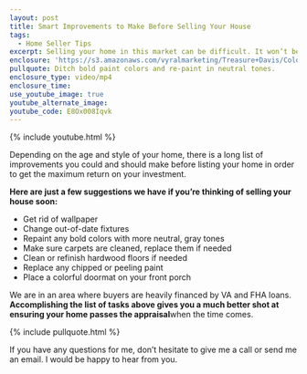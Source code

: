 ```yaml
---
layout: post
title: Smart Improvements to Make Before Selling Your House
tags:
  - Home Seller Tips
excerpt: Selling your home in this market can be difficult. It won’t be if you follow these tips.
enclosure: 'https://s3.amazonaws.com/vyralmarketing/Treasure+Davis/Colorado+Springs+Real+Estate+Home+Improvements.mp4'
pullquote: Ditch bold paint colors and re-paint in neutral tones.
enclosure_type: video/mp4
enclosure_time:
use_youtube_image: true
youtube_alternate_image:
youtube_code: E8Ox008Iqvk
---
```



{% include youtube.html %}

Depending on the age and style of your home, there is a long list of improvements you could and should make before listing your home in order to get the maximum return on your investment.&nbsp;

**Here are just a few suggestions we have if you’re thinking of selling your house soon:**

* Get rid of wallpaper
* Change out-of-date fixtures
* Repaint any bold colors with more neutral, gray tones
* Make sure carpets are cleaned, replace them if needed
* Clean or refinish hardwood floors if needed
* Replace any chipped or peeling paint
* Place a colorful doormat on your front porch

We are in an area where buyers are heavily financed by VA and FHA loans. **Accomplishing the list of tasks above gives you a much better shot at ensuring your home passes the appraisal**when the time comes.

{% include pullquote.html %}

If you have any questions for me, don’t hesitate to give me a call or send me an email. I would be happy to hear from you.